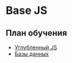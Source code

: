 # Base JS

## План обучения

- [Углубленный JS](./1-JavaScript/README.md)
- [Базы данных](./2-Database/README.md)

